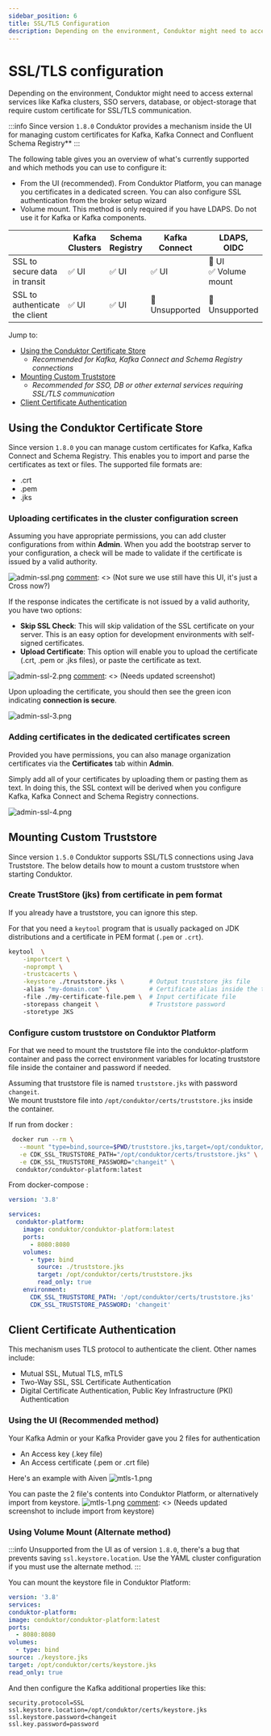 ```yaml
---
sidebar_position: 6
title: SSL/TLS Configuration
description: Depending on the environment, Conduktor might need to access external services like Kafka clusters, SSO servers, database, or object-storage that require custom certificate for SSL/TLS communication.
---
```


# SSL/TLS configuration

Depending on the environment, Conduktor might need to access external services like Kafka clusters, SSO servers, database, or object-storage that require custom certificate for SSL/TLS communication.

:::info
Since version `1.8.0` Conduktor provides a mechanism inside the UI for managing custom certificates for Kafka, Kafka Connect and Confluent Schema Registry\*\*
:::

The following table gives you an overview of what's currently supported and which methods you can use to configure it:

- From the UI (recommended). From Conduktor Platform, you can manage you certificates in a dedicated screen. You can also configure SSL authentication from the broker setup wizard
- Volume mount. This method is only required if you have LDAPS. Do not use it for Kafka or Kafka components.

|                                | Kafka Clusters | Schema Registry | Kafka Connect |  LDAPS, OIDC               |
| ---------------- |----------------|----------------| ---------------- | ---------------- |
| SSL to secure data in transit  | ✅ UI           | ✅ UI            | ✅ UI                       | 🚫 UI<br/>✅ Volume mount |
| SSL to authenticate the client | ✅ UI           | ✅ UI            | 🚫 Unsupported              | 🚫 Unsupported            |

Jump to:

- [Using the Conduktor Certificate Store](#using-the-conduktor-certificate-store)
  - _Recommended for Kafka, Kafka Connect and Schema Registry connections_
- [Mounting Custom Truststore](#mounting-custom-truststore)
  - _Recommended for SSO, DB or other external services requiring SSL/TLS communication_
- [Client Certificate Authentication](#client-certificate-authentication)

## Using the Conduktor Certificate Store

Since version `1.8.0` you can manage custom certificates for Kafka, Kafka Connect and Schema Registry. This enables you to import and parse the certificates as text or files. The supported file formats are:

- .crt
- .pem
- .jks

### Uploading certificates in the cluster configuration screen

Assuming you have appropriate permissions, you can add cluster configurations from within **Admin**. When you add the bootstrap server to your configuration, a check will be made to validate if the certificate is issued by a valid authority.

![admin-ssl.png](/img/admin/admin-ssl.png) [comment]: <> (Not sure we use still have this UI, it's just a Cross now?)

If the response indicates the certificate is not issued by a valid authority, you have two options:

- **Skip SSL Check**: This will skip validation of the SSL certificate on your server. This is an easy option for development environments with self-signed certificates.
- **Upload Certificate**: This option will enable you to upload the certificate (.crt, .pem or .jks files), or paste the certificate as text.

![admin-ssl-2.png](/img/admin/admin-ssl-2.png) [comment]: <> (Needs updated screenshot)

Upon uploading the certificate, you should then see the green icon indicating **connection is secure**.

![admin-ssl-3.png](/img/admin/admin-ssl-3.png)

### Adding certificates in the dedicated certificates screen

Provided you have permissions, you can also manage organization certificates via the **Certificates** tab within **Admin**.

Simply add all of your certificates by uploading them or pasting them as text. In doing this, the SSL context will be derived when you configure Kafka, Kafka Connect and Schema Registry connections.

![admin-ssl-4.png](/img/admin/admin-ssl-4.png)

## Mounting Custom Truststore

Since version `1.5.0` Conduktor supports SSL/TLS connections using Java Truststore. The below details how to mount a custom truststore when starting Conduktor.

### Create TrustStore (jks) from certificate in pem format

If you already have a truststore, you can ignore this step.

For that you need a `keytool` program that is usually packaged on JDK distributions and a certificate in PEM format (`.pem` or `.crt`).

```bash
keytool  \
    -importcert \
    -noprompt \
    -trustcacerts \
    -keystore ./truststore.jks \       # Output truststore jks file
    -alias "my-domain.com" \           # Certificate alias inside the truststore (usually the certificate subject)
    -file ./my-certificate-file.pem \  # Input certificate file
    -storepass changeit \              # Truststore password
    -storetype JKS
```

### Configure custom truststore on Conduktor Platform

For that we need to mount the truststore file into the conduktor-platform container and pass the correct environment variables
for locating truststore file inside the container and password if needed.

Assuming that truststore file is named `truststore.jks` with password `changeit`.  
We mount truststore file into `/opt/conduktor/certs/truststore.jks` inside the container.

If run from docker :

```bash
 docker run --rm \
   --mount "type=bind,source=$PWD/truststore.jks,target=/opt/conduktor/certs/truststore.jks" \
   -e CDK_SSL_TRUSTSTORE_PATH="/opt/conduktor/certs/truststore.jks" \
   -e CDK_SSL_TRUSTSTORE_PASSWORD="changeit" \
  conduktor/conduktor-platform:latest
```

From docker-compose :

```yaml
version: '3.8'

services:
  conduktor-platform:
    image: conduktor/conduktor-platform:latest
    ports:
      - 8080:8080
    volumes:
      - type: bind
        source: ./truststore.jks
        target: /opt/conduktor/certs/truststore.jks
        read_only: true
    environment:
      CDK_SSL_TRUSTSTORE_PATH: '/opt/conduktor/certs/truststore.jks'
      CDK_SSL_TRUSTSTORE_PASSWORD: 'changeit'
```

## Client Certificate Authentication

This mechanism uses TLS protocol to authenticate the client.
Other names include:

- Mutual SSL, Mutual TLS, mTLS
- Two-Way SSL, SSL Certificate Authentication
- Digital Certificate Authentication, Public Key Infrastructure (PKI) Authentication

### Using the UI (Recommended method)

Your Kafka Admin or your Kafka Provider gave you 2 files for authentication

- An Access key (.key file)
- An Access certificate (.pem or .crt file)

Here's an example with Aiven
![mtls-1.png](assets/mtls-1.png)

You can paste the 2 file's contents into Conduktor Platform, or alternatively import from keystore.
![mtls-1.png](assets/mtls-2.png) [comment]: <> (Needs updated screenshot to include import from keystore)

### Using Volume Mount (Alternate method)

[comment]: <> (Think we can remove this Info below, and add new text about how you can do this, and screenshot if needed)

:::info
Unsupported from the UI as of version `1.8.0`, there's a bug that prevents saving `ssl.keystore.location`. Use the YAML cluster configuration if you must use the alternate method.
:::

You can mount the keystore file in Conduktor Platform:

```yaml
version: '3.8'
services:
conduktor-platform:
image: conduktor/conduktor-platform:latest
ports:
  - 8080:8080
volumes:
  - type: bind
source: ./keystore.jks
target: /opt/conduktor/certs/keystore.jks
read_only: true
```

And then configure the Kafka additional properties like this:

```properties
security.protocol=SSL
ssl.keystore.location=/opt/conduktor/certs/keystore.jks
ssl.keystore.password=changeit
ssl.key.password=password
```
